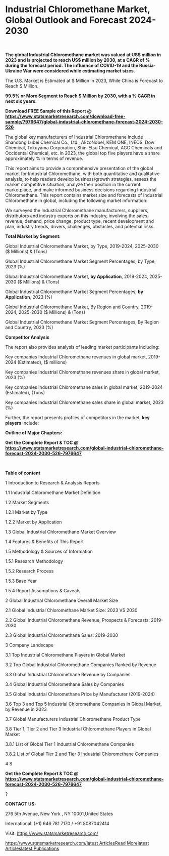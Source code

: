 <h1>Industrial Chloromethane Market, Global Outlook and Forecast 2024-2030</h1><br/><p><strong>The global Industrial Chloromethane market was valued at US$ million in 2023 and is projected to reach US$ million by 2030, at a <strong>CAGR</strong> of % during the forecast period. The influence of COVID-19 and the Russia-Ukraine War were considered while estimating market sizes.</strong></p>
 
 
 
 <p>The U.S. Market is Estimated at $ Million in 2023, While China is Forecast to Reach $ Million.</p>
 
 
 
 <p><strong>99.5% or More Segment to Reach $ Million by 2030, with a % <strong>CAGR</strong> in next six years.</strong></p>
 
 
 
 <p><strong>Download FREE Sample of this Report @ <a href="https://www.statsmarketresearch.com/download-free-sample/7976647/global-industrial-chloromethane-forecast-2024-2030-526">https://www.statsmarketresearch.com/download-free-sample/7976647/global-industrial-chloromethane-forecast-2024-2030-526</a></strong></p>
 
 
 
 <p>The global key manufacturers of Industrial Chloromethane include Shandong Lubei Chemical Co., Ltd., AkzoNobel, KEM ONE, INEOS, Dow Chemical, Tokuyama Corporation, Shin-Etsu Chemical, AGC Chemicals and Occidental Chemical, etc. in 2023, the global top five players have a share approximately % in terms of revenue.</p>
 
 
 
 <p>This report aims to provide a comprehensive presentation of the global market for Industrial Chloromethane, with both quantitative and qualitative analysis, to help readers develop business/growth strategies, assess the market competitive situation, analyze their position in the current marketplace, and make informed business decisions regarding Industrial Chloromethane. This report contains market size and forecasts of Industrial Chloromethane in global, including the following market information:</p>
 
 
 
 <p>We surveyed the Industrial Chloromethane manufacturers, suppliers, distributors and industry experts on this industry, involving the sales, revenue, demand, price change, product type, recent development and plan, industry trends, drivers, challenges, obstacles, and potential risks.</p>
 
 
 
 <p><strong>Total Market by Segment:</strong></p>
 
 
 
 <p>Global Industrial Chloromethane Market, by Type, 2019-2024, 2025-2030 ($ Millions) & (Tons)</p>
 
 
 
 <p>Global Industrial Chloromethane Market Segment Percentages, by Type, 2023 (%)</p>
 
 
 
 <p>Global Industrial Chloromethane Market, <strong>by Application</strong>, 2019-2024, 2025-2030 ($ Millions) & (Tons)</p>
 
 
 
 <p>Global Industrial Chloromethane Market Segment Percentages, <strong>by Application</strong>, 2023 (%)</p>
 
 
 
 <p>Global Industrial Chloromethane Market, By Region and Country, 2019-2024, 2025-2030 ($ Millions) & (Tons)</p>
 
 
 
 <p>Global Industrial Chloromethane Market Segment Percentages, By Region and Country, 2023 (%)</p>
 
 
 
 <p><strong>Competitor Analysis</strong></p>
 
 
 
 <p>The report also provides analysis of leading market participants including:</p>
 
 
 
 <p>Key companies Industrial Chloromethane revenues in global market, 2019-2024 (Estimated), ($ millions)</p>
 
 
 
 <p>Key companies Industrial Chloromethane revenues share in global market, 2023 (%)</p>
 
 
 
 <p>Key companies Industrial Chloromethane sales in global market, 2019-2024 (Estimated), (Tons)</p>
 
 
 
 <p>Key companies Industrial Chloromethane sales share in global market, 2023 (%)</p>
 
 
 
 <p>Further, the report presents profiles of competitors in the market, <strong>key players</strong> include:</p>
 
 
 
 <p><strong>Outline of Major Chapters:</strong></p>
 
 
 
 <div><b>Get the Complete Report & TOC @ <a href="https://www.statsmarketresearch.com/global-industrial-chloromethane-forecast-2024-2030-526-7976647">https://www.statsmarketresearch.com/global-industrial-chloromethane-forecast-2024-2030-526-7976647</a></b></div>
 
 
 
 <p><br />
 
 <b>Table of content</b></p>
 
 
 
 <p>1 Introduction to Research & Analysis Reports<br />
 
 1.1 Industrial Chloromethane Market Definition<br />
 
 1.2 Market Segments<br />
 
 1.2.1 Market by Type<br />
 
 1.2.2 Market by Application<br />
 
 1.3 Global Industrial Chloromethane Market Overview<br />
 
 1.4 Features & Benefits of This Report<br />
 
 1.5 Methodology & Sources of Information<br />
 
 1.5.1 Research Methodology<br />
 
 1.5.2 Research Process<br />
 
 1.5.3 Base Year<br />
 
 1.5.4 Report Assumptions & Caveats<br />
 
 2 Global Industrial Chloromethane Overall Market Size<br />
 
 2.1 Global Industrial Chloromethane Market Size: 2023 VS 2030<br />
 
 2.2 Global Industrial Chloromethane Revenue, Prospects & Forecasts: 2019-2030<br />
 
 2.3 Global Industrial Chloromethane Sales: 2019-2030<br />
 
 3 Company Landscape<br />
 
 3.1 Top Industrial Chloromethane Players in Global Market<br />
 
 3.2 Top Global Industrial Chloromethane Companies Ranked by Revenue<br />
 
 3.3 Global Industrial Chloromethane Revenue by Companies<br />
 
 3.4 Global Industrial Chloromethane Sales by Companies<br />
 
 3.5 Global Industrial Chloromethane Price by Manufacturer (2019-2024)<br />
 
 3.6 Top 3 and Top 5 Industrial Chloromethane Companies in Global Market, by Revenue in 2023<br />
 
 3.7 Global Manufacturers Industrial Chloromethane Product Type<br />
 
 3.8 Tier 1, Tier 2 and Tier 3 Industrial Chloromethane Players in Global Market<br />
 
 3.8.1 List of Global Tier 1 Industrial Chloromethane Companies<br />
 
 3.8.2 List of Global Tier 2 and Tier 3 Industrial Chloromethane Companies<br />
 
 4 S</p>
 
 
 
 <div><b>Get the Complete Report & TOC @ <a href="https://www.statsmarketresearch.com/global-industrial-chloromethane-forecast-2024-2030-526-7976647">https://www.statsmarketresearch.com/global-industrial-chloromethane-forecast-2024-2030-526-7976647</a></b></div>
 
 
 
 <p>? </p>
 
 
 
 <p><b>CONTACT US:</b><br />
 
 276 5th Avenue, New York , NY 10001,United States<br />
 
 International: (+1) 646 781 7170 / +91 8087042414<br />
 
 Visit: <a href="https://www.statsmarketresearch.com/">https://www.statsmarketresearch.com/</a><br />
 
 <a href="https://gyeongbokgung.com">https://www.statsmarketresearch.com/</a><a href="https://hallyeomaritime.com">latest Articles</a><a href="https://jingwansa.com">Read More</a><a href="https://nguoiviet.jp/">latest Articles</a><a href="https://www.intelmarketresearch.com/">latest Publications</a></p>